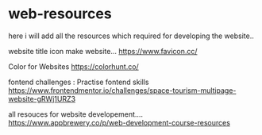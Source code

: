 # web-resources
here i will add all the resources which required for developing the website..


website title icon make website...
https://www.favicon.cc/

Color for Websites
https://colorhunt.co/

fontend challenges : Practise fontend skills 
https://www.frontendmentor.io/challenges/space-tourism-multipage-website-gRWj1URZ3


all resouces for website developement....
https://www.appbrewery.co/p/web-development-course-resources

